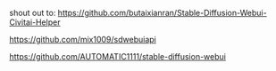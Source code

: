 shout out to:
https://github.com/butaixianran/Stable-Diffusion-Webui-Civitai-Helper

https://github.com/mix1009/sdwebuiapi

https://github.com/AUTOMATIC1111/stable-diffusion-webui
